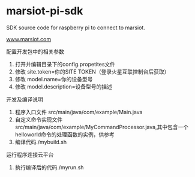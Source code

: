 # marsiot-pi-sdk
SDK source code for raspberry pi to connect to marsiot.

www.marsiot.com

 配置开发包中的相关参数
1. 打开并编辑目录下的config.propetites文件
2. 修改 site.token=你的SITE TOKEN（登录火星互联控制台后获取）
3. 修改 model.name=你的设备型号
4. 修改 model.description=设备型号的描述

开发及编译说明
1. 程序入口文件 src/main/java/com/example/Main.java
2. 自定义命令实现文件 src/main/java/com/example/MyCommandProcessor.java,其中包含一个helloworld命令的处理函数的实例，供参考
3. 编译代码./mybuild.sh

运行程序连接云平台
1. 执行编译后的代码./myrun.sh 


